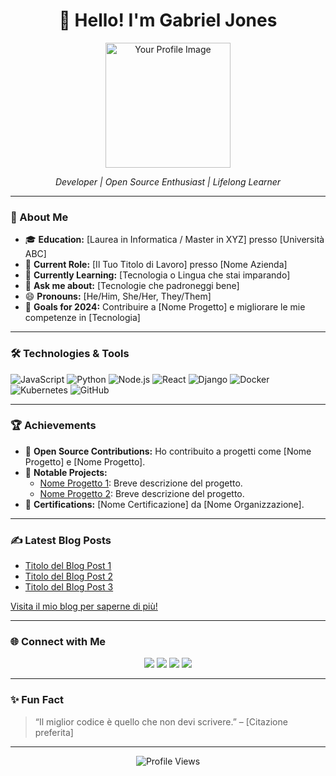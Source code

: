 <h1 align="center">👋 Hello! I'm Gabriel Jones </h1>

<p align="center">
  <img src="https://user-images.githubusercontent.com/1234567/1234567890.png" alt="Your Profile Image" width="200"/>
</p>

<p align="center">
  <em>Developer | Open Source Enthusiast | Lifelong Learner</em>
</p>

---

### 🚀 About Me

- 🎓 **Education:** [Laurea in Informatica / Master in XYZ] presso [Università ABC]
- 💼 **Current Role:** [Il Tuo Titolo di Lavoro] presso [Nome Azienda]
- 🌱 **Currently Learning:** [Tecnologia o Lingua che stai imparando] 
- 💬 **Ask me about:** [Tecnologie che padroneggi bene]
- 😄 **Pronouns:** [He/Him, She/Her, They/Them]
- 🎯 **Goals for 2024:** Contribuire a [Nome Progetto] e migliorare le mie competenze in [Tecnologia]

---

### 🛠️ Technologies & Tools

![JavaScript](https://img.shields.io/badge/-JavaScript-000?&logo=JavaScript)
![Python](https://img.shields.io/badge/-Python-000?&logo=Python)
![Node.js](https://img.shields.io/badge/-Node.js-000?&logo=node.js)
![React](https://img.shields.io/badge/-React-000?&logo=React)
![Django](https://img.shields.io/badge/-Django-000?&logo=Django)
![Docker](https://img.shields.io/badge/-Docker-000?&logo=Docker)
![Kubernetes](https://img.shields.io/badge/-Kubernetes-000?&logo=Kubernetes)
![GitHub](https://img.shields.io/badge/-GitHub-000?&logo=GitHub)

---

### 🏆 Achievements

- 🏅 **Open Source Contributions:** Ho contribuito a progetti come [Nome Progetto] e [Nome Progetto].
- 🌟 **Notable Projects:** 
  - [Nome Progetto 1](link-al-progetto): Breve descrizione del progetto.
  - [Nome Progetto 2](link-al-progetto): Breve descrizione del progetto.
- 🥇 **Certifications:** [Nome Certificazione] da [Nome Organizzazione].

---

### ✍️ Latest Blog Posts

<!-- BLOG-POST-LIST:START -->
- [Titolo del Blog Post 1](link-al-post)
- [Titolo del Blog Post 2](link-al-post)
- [Titolo del Blog Post 3](link-al-post)
<!-- BLOG-POST-LIST:END -->

[Visita il mio blog per saperne di più!](link-al-blog)

---

### 🌐 Connect with Me

<p align="center">
  <a href="https://linkedin.com/in/tuo_username"><img src="https://img.shields.io/badge/-LinkedIn-0e76a8?style=flat&logo=Linkedin&logoColor=white"/></a>
  <a href="https://twitter.com/tuo_username"><img src="https://img.shields.io/badge/-Twitter-00acee?style=flat&logo=Twitter&logoColor=white"/></a>
  <a href="https://dev.to/tuo_username"><img src="https://img.shields.io/badge/-Dev.to-000000?style=flat&logo=dev.to&logoColor=white"/></a>
  <a href="mailto:tuo_email"><img src="https://img.shields.io/badge/-Email-c14438?style=flat&logo=Gmail&logoColor=white"/></a>
</p>

---

### ✨ Fun Fact

> “Il miglior codice è quello che non devi scrivere.” – [Citazione preferita]

---

<p align="center">
  <img src="https://komarev.com/ghpvc/?username=tuo_username&style=flat-square&color=blue" alt="Profile Views"/>
</p>
